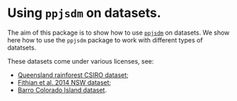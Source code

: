# Using `ppjsdm` on datasets.

The aim of this package is to show how to use [`ppjsdm`](https://github.com/iflint1/ppjsdm) on datasets.
We show here how to use the `ppjsdm` package to work with different types of datatsets.

These datasets come under various licenses, see:

* [Queensland rainforest CSIRO dataset](https://data.csiro.au/dap/SupportingAttachment?collectionId=23294&fileId=2029);
* [Fithian et al. 2014 NSW dataset](https://besjournals.onlinelibrary.wiley.com/doi/10.1111/2041-210X.12242);
* [Barro Colorado Island dataset](https://datadryad.org/stash/dataset/doi:10.15146/5xcp-0d46).